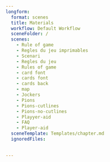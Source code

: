 ```yaml
---
longform:
  format: scenes
  title: Materials
  workflow: Default Workflow
  sceneFolder: /
  scenes:
    - Rule of game
    - Regles du jeu imprimables
    - Scenari
    - Regles du jeu
    - Rules of game
    - card font
    - cards font
    - cards back
    - map
    - Jockers
    - Pions
    - Pions-cutlines
    - Pions-no-cutlines
    - Playyer-aid
    - FAQ
    - Player-aid
  sceneTemplate: Templates/chapter.md
  ignoredFiles:
    

---
```

